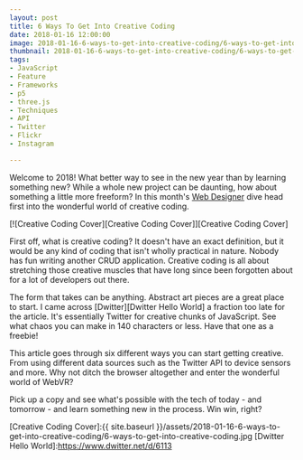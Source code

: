 ```yaml
---
layout: post
title: 6 Ways To Get Into Creative Coding
date: 2018-01-16 12:00:00
image: 2018-01-16-6-ways-to-get-into-creative-coding/6-ways-to-get-into-creative-coding-cover.jpg
thumbnail: 2018-01-16-6-ways-to-get-into-creative-coding/6-ways-to-get-into-creative-coding-cover-sm.jpg
tags:
- JavaScript
- Feature
- Frameworks
- p5
- three.js
- Techniques
- API
- Twitter
- Flickr
- Instagram

---
```


Welcome to 2018! What better way to see in the new year than by learning something new? While a whole new project can be daunting, how about something a little more freeform? In this month's [Web Designer][Web Designer] dive head first into the wonderful world of creative coding.

[![Creative Coding Cover][Creative Coding Cover]][Creative Coding Cover]

First off, what is creative coding? It doesn't have an exact definition, but it would be any kind of coding that isn't wholly practical in nature. Nobody has fun writing another CRUD application. Creative coding is all about stretching those creative muscles that have long since been forgotten about for a lot of developers out there.

The form that takes can be anything. Abstract art pieces are a great place to start. I came across [Dwitter][Dwitter Hello World] a fraction too late for the article. It's essentially Twitter for creative chunks of JavaScript. See what chaos you can make in 140 characters or less. Have that one as a freebie!

This article goes through six different ways you can start getting creative. From using different data sources such as the Twitter API to device sensors and more. Why not ditch the browser altogether and enter the wonderful world of WebVR?

Pick up a copy and see what's possible with the tech of today - and tomorrow - and learn something new in the process. Win win, right?

[Creative Coding Cover]:{{ site.baseurl }}/assets/2018-01-16-6-ways-to-get-into-creative-coding/6-ways-to-get-into-creative-coding.jpg
[Dwitter Hello World]:https://www.dwitter.net/d/6113

[Web Designer]:https://www.myfavouritemagazines.co.uk/web-designer-print-back-issues/web-designer-issue-270/
